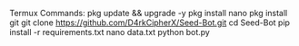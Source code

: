 Termux Commands:
pkg update && upgrade -y
pkg install nano
pkg install git
git clone https://github.com/D4rkCipherX/Seed-Bot.git
cd Seed-Bot
pip install -r requirements.txt
nano data.txt
python bot.py
